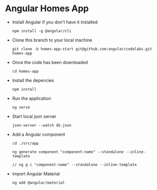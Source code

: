 # Angular Homes App
- Install Angular if you don't have it installed

  `npm install -g @angular/cli`

- Clone this branch to your local machine

  `git clone -b homes-app-start git@github.com:angular/codelabs.git homes-app`

- Once the code has been downloaded

  `cd homes-app`

- Install the depencies

  `npm install` 

- Run the application 

  `ng serve`

- Start local json server

  `json-server --watch db.json`

- Add a Angular component

  `cd ./src/app`
 
  `ng generate component "component-name" --standalone --inline-template`

  `// ng g c "component-name" --standalone --inline-template`

- Import Angular Material

  `ng add @angular/material`
